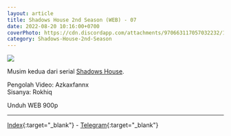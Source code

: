 ```yaml
---
layout: article
title: Shadows House 2nd Season (WEB) - 07
date: 2022-08-20 10:16:00+0700
coverPhoto: https://cdn.discordapp.com/attachments/970663117057032232/1010384229357592646/mpv-shot0124.jpg
category: Shadows-House-2nd-Season
---
```


![](https://cdn.discordapp.com/attachments/970663117057032232/1010384229357592646/mpv-shot0124.jpg)

Musim kedua dari serial [Shadows House](https://a-1fansub.github.io/Shadows-House-Paketan).

Pengolah Video: Azkaxfannx
<br>
Sisanya: Rokhiq

Unduh WEB 900p

---
[Index](https://proyek.a-1ddl.workers.dev/0:/Musim%20Panas%202022/%5BWEB%5D/%5BA-1%5D%20Shadows%20House%202nd%20Season%20%5BWEB%5D%5Bx264%20900p%5D%5BAAC%5D/%5BA-1%5D%20Shadows%20House%202nd%20Season%20-%2007%20%5BWEB%5D%5Bx264%20900p%5D%5BAAC%5D%5B73640FB9%5D.mkv){:target="_blank"} - [Telegram](https://t.me/a1fansubweeklies/109){:target="_blank"}
